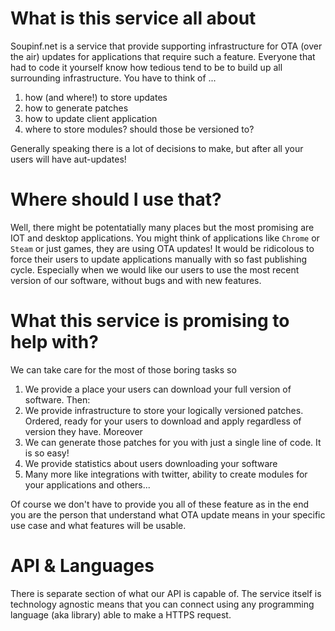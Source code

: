 # What is this service all about

Soupinf.net is a service that provide supporting infrastructure for OTA (over the air) updates for applications that require such a feature. Everyone that had to code it yourself know how tedious tend to be to build up all surrounding infrastructure. You have to think of ...

1. how (and where!) to store updates
2. how to generate patches
3. how to update client application
4. where to store modules? should those be versioned to?

Generally speaking there is a lot of decisions to make, but after all your users will have aut-updates!

# Where should I use that?

Well, there might be potentatially many places but the most promising are IOT and desktop applications. You might think of applications like `Chrome` or `Steam` or just games, they are using OTA updates! It would be ridicolous to force their users to update applications manually with so fast publishing cycle. Especially when we would like our users to use the most recent version of our software, without bugs and with new features.

# What this service is promising to help with?

We can take care for the most of those boring tasks so

1. We provide a place your users can download your full version of software. Then:
2. We provide infrastructure to store your logically versioned patches. Ordered, ready for your users to download and apply regardless of version they have. Moreover
3. We can generate those patches for you with just a single line of code. It is so easy!
4. We provide statistics about users downloading your software
5. Many more like integrations with twitter, ability to create modules for your applications and others...

Of course we don't have to provide you all of these feature as in the end you are the person that understand what OTA update means in your specific use case and what features will be usable.

# API & Languages

There is separate section of what our API is capable of. The service itself is technology agnostic means that you can connect using any programming language (aka library) able to make a HTTPS request.
